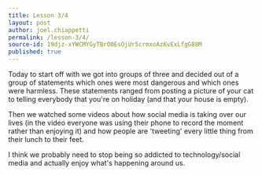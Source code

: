 ```yaml
---
title: Lesson 3/4
layout: post
author: joel.chiappetti
permalink: /lesson-3/4/
source-id: 19djz-xYWCMYGyTBrO0EsOjUr5crmxoAzKvExLfgG88M
published: true
---
```

Today to start off with we got into groups of three and decided out of a group of statements which ones were most dangerous and which ones were harmless. These statements ranged from posting a picture of your cat to telling everybody that you're on holiday (and that your house is empty).

Then we watched some videos about how social media is taking over our lives (in the video everyone was using their phone to record the moment rather than enjoying it) and how people are 'tweeting' every little thing from their lunch to their feet.

I think we probably need to stop being so addicted to technology/social media and actually enjoy what's happening around us.

